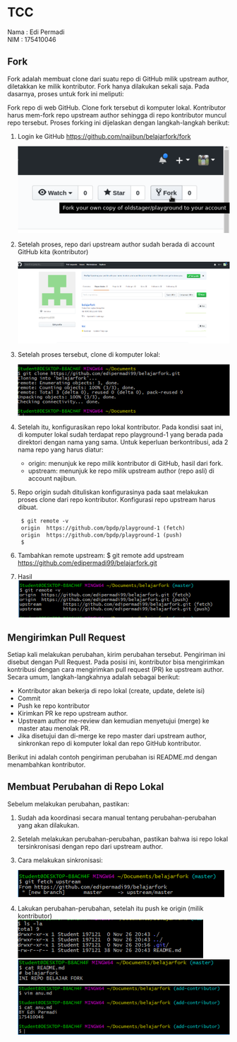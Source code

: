 # TCC
Nama : Edi Permadi  
NIM  : 175410046 

## Fork
Fork adalah membuat clone dari suatu repo di GitHub milik upstream author, diletakkan ke milik kontributor. Fork hanya dilakukan sekali saja. Pada dasarnya, proses untuk fork ini meliputi:

Fork repo di web GitHub.
Clone fork tersebut di komputer lokal.
Kontributor harus mem-fork repo upstream author sehingga di repo kontributor muncul repo tersebut. Proses forking ini dijelaskan dengan langkah-langkah berikut:

1. Login ke GitHub https://github.com/najibun/belajarfork/fork

    ![alt text](1.PNG)

2. Setelah proses, repo dari upstream author sudah berada di account GitHub kita (kontributor)  

    ![alt text](2.PNG)  

3. Setelah proses tersebut, clone di komputer lokal:  

    ![alt text](3.PNG)  

4. Setelah itu, konfigurasikan repo lokal kontributor. Pada kondisi saat ini, di komputer lokal sudah terdapat repo playground-1 yang berada pada direktori dengan nama yang sama. Untuk keperluan berkontribusi, ada 2 nama repo yang harus diatur:

    - origin: menunjuk ke repo milik kontributor di GitHub, hasil dari fork.
    - upstream: menunjuk ke repo milik upstream author (repo asli) di account najibun.
5. Repo origin sudah dituliskan konfigurasinya pada saat melakukan proses clone dari repo kontributor. Konfigurasi repo upstream harus dibuat.  


        $ git remote -v
        origin	https://github.com/bpdp/playground-1 (fetch)
        origin	https://github.com/bpdp/playground-1 (push)
        $
6. Tambahkan remote upstream:
$ git remote add upstream https://github.com/edipermadi99/belajarfork.git

7. Hasil
![alt text](4.PNG)  


## Mengirimkan Pull Request  

Setiap kali melakukan perubahan, kirim perubahan tersebut. Pengiriman ini disebut dengan Pull Request. Pada posisi ini, kontributor bisa mengirimkan kontribusi dengan cara mengirimkan pull request (PR) ke upstream author. Secara umum, langkah-langkahnya adalah sebagai berikut:

- Kontributor akan bekerja di repo lokal (create, update, delete isi)
- Commit
- Push ke repo kontributor
- Kirimkan PR ke repo upstream author.
- Upstream author me-review dan kemudian menyetujui (merge) ke master atau menolak PR.
- Jika disetujui dan di-merge ke repo master dari upstream author, sinkronkan repo di komputer lokal dan repo GitHub kontributor.

Berikut ini adalah contoh pengiriman perubahan isi README.md dengan menambahkan kontributor.

## Membuat Perubahan di Repo Lokal
Sebelum melakukan perubahan, pastikan:

1. Sudah ada koordinasi secara manual tentang perubahan-perubahan yang akan dilakukan.
2. Setelah melakukan perubahan-perubahan, pastikan bahwa isi repo lokal tersinkronisasi dengan repo dari upstream author.
3. Cara melakukan sinkronisasi:  


    ![alt text](5.PNG)

4. Lakukan perubahan-perubahan, setelah itu push ke origin (milik kontributor)
    ![alt text](6.PNG)
    ![alt text](7.PNG)
    ![alt text](8.PNG)
